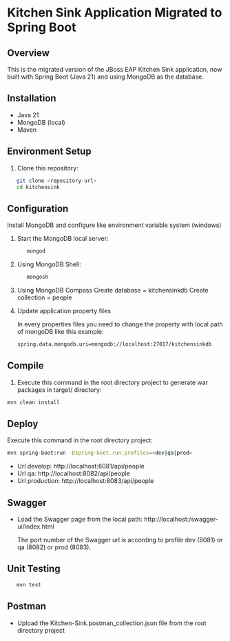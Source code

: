 # Kitchen Sink Application Migrated to Spring Boot

## Overview
This is the migrated version of the JBoss EAP Kitchen Sink application, now built with Spring Boot (Java 21) and using MongoDB as the database.

## Installation
- Java 21
- MongoDB (local)
- Maven

## Environment Setup
1. Clone this repository:
```bash
   git clone <repository-url>
   cd kitchensink
```

## Configuration
Install MongoDB and configure like environment variable system (windows) 

1. Start the MongoDB local server:
   ```bash
      mongod
   ```

2. Using MongoDB Shell:
   ```bash
      mongosh
   ```

3. Using MongoDB Compass
   Create database = kitchensinkdb
   Create collection = people
   
5. Update application property files

   In every properties files you need to change the property with local path of mongoDB like this example:
   ```bash
   spring.data.mongodb.uri=mongodb://localhost:27017/kitchensinkdb
   ```

## Compile
1. Execute this command in the root directory project to generate war packages in target/ directory:
```bash
mvn clean install
```

## Deploy
Execute this command in the root directory project:
```bash
mvn spring-boot:run -Dspring-boot.run.profiles=<dev|qa|prod>
```
   * Url develop: http://localhost:8081/api/people
   * Url qa: http://localhost:8082/api/people
   * Url production: http://localhost:8083/api/people

## Swagger
   * Load the Swagger page from the local path:
      http://localhost:<port-of-profile>/swagger-ui/index.html

      The port number of the Swagger url is according to profile dev (8081) or qa (8082) or prod (8083).

## Unit Testing
```bash
   mvn test
```

## Postman
 * Upload the Kitchen-Sink.postman_collection.json file from the root directory project

